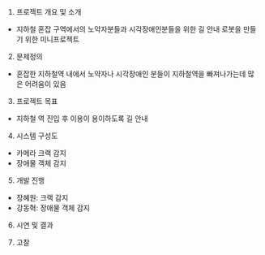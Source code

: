 

1. 프로젝트 개요 및 소개
- 지하철 혼잡 구역에서의 노약자분들과 시각장애인분들을 위한 길 안내 로봇을 만들기 위한 미니프로젝트
    

2. 문제정의
- 혼잡한 지하철역 내에서 노약자나 시각장애인 분들이 지하철역을 빠져나가는데 많은 어려움이 있음    

3. 프로젝트 목표
- 지하철 역 진입 후 이용이 용이하도록 길 안내
    

4. 시스템 구성도
- 카메라 크랙 감지 
- 장애물 객체 감지
    

5. 개발 진행
- 장혜원: 크랙 감지 
- 강동혁: 장애물 객체 감지


6. 시연 및 결과

7. 고찰
